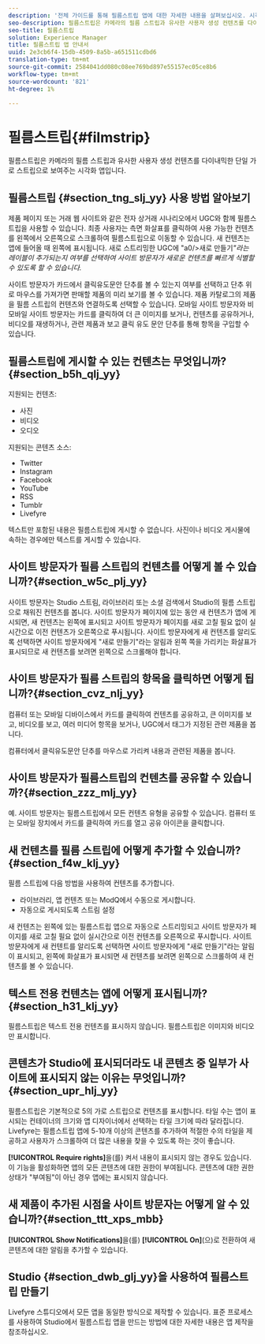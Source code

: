 ```yaml
---
description: '전체 가이드를 통해 필름스트립 앱에 대한 자세한 내용을 살펴보십시오. 시각화 앱은 복고풍 카메라 필름 스트립의 이미지를 보여줍니다. 팁기본을 참고하세요. '
seo-description: 필름스트립은 카메라의 필름 스트립과 유사한 사용자 생성 컨텐츠를 다이내믹한 단일 가로 스트립으로 보여주는 시각화 앱입니다.
seo-title: 필름스트립
solution: Experience Manager
title: 필름스트립 앱 안내서
uuid: 2e3cb6f4-15db-4509-8a5b-a651511cdbd6
translation-type: tm+mt
source-git-commit: 2584041dd080c08ee769bd897e55157ec05ce8b6
workflow-type: tm+mt
source-wordcount: '821'
ht-degree: 1%

---
```



# 필름스트립{#filmstrip}

필름스트립은 카메라의 필름 스트립과 유사한 사용자 생성 컨텐츠를 다이내믹한 단일 가로 스트립으로 보여주는 시각화 앱입니다.

## 필름스트립 {#section_tng_slj_yy} 사용 방법 알아보기

제품 페이지 또는 거래 웹 사이트와 같은 전자 상거래 시나리오에서 UGC와 함께 필름스트립을 사용할 수 있습니다. 최종 사용자는 측면 화살표를 클릭하여 사용 가능한 컨텐츠를 왼쪽에서 오른쪽으로 스크롤하여 필름스트립으로 이동할 수 있습니다. 새 컨텐츠는 앱에 들어올 때 왼쪽에 표시됩니다. 새로 스트리밍한 UGC에 &quot;a0/>새로 만들기&#x200B;*&quot;라는 레이블이 추가되는지 여부를 선택하여 사이트 방문자가 새로운 컨텐츠를 빠르게 식별할 수 있도록 할 수 있습니다.*

사이트 방문자가 카드에서 클릭유도문안 단추를 볼 수 있는지 여부를 선택하고 단추 위로 마우스를 가져가면 판매할 제품의 미리 보기를 볼 수 있습니다. 제품 카탈로그의 제품을 필름 스트립의 컨텐츠와 연결하도록 선택할 수 있습니다. 모바일 사이트 방문자와 비모바일 사이트 방문자는 카드를 클릭하여 더 큰 이미지를 보거나, 컨텐츠를 공유하거나, 비디오를 재생하거나, 관련 제품과 보고 클릭 유도 문안 단추를 통해 항목을 구입할 수 있습니다.

## 필름스트립에 게시할 수 있는 컨텐츠는 무엇입니까?{#section_b5h_qlj_yy}

지원되는 컨텐츠:

* 사진
* 비디오
* 오디오

지원되는 콘텐츠 소스:

* Twitter
* Instagram
* Facebook
* YouTube
* RSS
* Tumblr
* Livefyre

텍스트만 포함된 내용은 필름스트립에 게시할 수 없습니다. 사진이나 비디오 게시물에 속하는 경우에만 텍스트를 게시할 수 있습니다.

## 사이트 방문자가 필름 스트립의 컨텐츠를 어떻게 볼 수 있습니까?{#section_w5c_plj_yy}

사이트 방문자는 Studio 스트림, 라이브러리 또는 소셜 검색에서 Studio의 필름 스트립으로 채워진 컨텐츠를 봅니다. 사이트 방문자가 페이지에 있는 동안 새 컨텐츠가 앱에 게시되면, 새 컨텐츠는 왼쪽에 표시되고 사이트 방문자가 페이지를 새로 고칠 필요 없이 실시간으로 이전 컨텐츠가 오른쪽으로 푸시됩니다. 사이트 방문자에게 새 컨텐츠를 알리도록 선택하면 사이트 방문자에게 &quot;새로 만들기&quot;라는 알림과 왼쪽 쪽을 가리키는 화살표가 표시되므로 새 컨텐츠를 보려면 왼쪽으로 스크롤해야 합니다.

## 사이트 방문자가 필름 스트립의 항목을 클릭하면 어떻게 됩니까?{#section_cvz_nlj_yy}

컴퓨터 또는 모바일 디바이스에서 카드를 클릭하여 컨텐츠를 공유하고, 큰 이미지를 보고, 비디오를 보고, 여러 미디어 항목을 보거나, UGC에서 태그가 지정된 관련 제품을 봅니다.

컴퓨터에서 클릭유도문안 단추를 마우스로 가리켜 내용과 관련된 제품을 봅니다.

## 사이트 방문자가 필름스트립의 컨텐츠를 공유할 수 있습니까?{#section_zzz_mlj_yy}

예. 사이트 방문자는 필름스트립에서 모든 컨텐츠 유형을 공유할 수 있습니다. 컴퓨터 또는 모바일 장치에서 카드를 클릭하여 카드를 열고 공유 아이콘을 클릭합니다.

## 새 컨텐츠를 필름 스트립에 어떻게 추가할 수 있습니까?{#section_f4w_klj_yy}

필름 스트립에 다음 방법을 사용하여 컨텐츠를 추가합니다.

* 라이브러리, 앱 컨텐츠 또는 ModQ에서 수동으로 게시합니다.
* 자동으로 게시되도록 스트림 설정

새 컨텐츠는 왼쪽에 있는 필름스트립 앱으로 자동으로 스트리밍되고 사이트 방문자가 페이지를 새로 고칠 필요 없이 실시간으로 이전 컨텐츠를 오른쪽으로 푸시합니다. 사이트 방문자에게 새 컨텐트를 알리도록 선택하면 사이트 방문자에게 &quot;새로 만들기&quot;라는 알림이 표시되고, 왼쪽에 화살표가 표시되면 새 컨텐츠를 보려면 왼쪽으로 스크롤하여 새 컨텐츠를 볼 수 있습니다.

## 텍스트 전용 컨텐츠는 앱에 어떻게 표시됩니까?{#section_h31_klj_yy}

필름스트립은 텍스트 전용 컨텐츠를 표시하지 않습니다. 필름스트립은 이미지와 비디오만 표시합니다.

## 콘텐츠가 Studio에 표시되더라도 내 콘텐츠 중 일부가 사이트에 표시되지 않는 이유는 무엇입니까?{#section_upr_hlj_yy}

필름스트립은 기본적으로 5의 가로 스트립으로 컨텐츠를 표시합니다. 타일 수는 앱이 표시되는 컨테이너의 크기와 앱 디자이너에서 선택하는 타일 크기에 따라 달라집니다. Livefyre는 필름스트립 앱에 5-10개 이상의 콘텐츠를 추가하여 적절한 수의 타일을 제공하고 사용자가 스크롤하여 더 많은 내용을 찾을 수 있도록 하는 것이 좋습니다.

**[!UICONTROL Require rights]**&#x200B;을(를) 켜서 내용이 표시되지 않는 경우도 있습니다. 이 기능을 활성화하면 앱의 모든 콘텐츠에 대한 권한이 부여됩니다. 콘텐츠에 대한 권한 상태가 &quot;부여됨&quot;이 아닌 경우 앱에는 표시되지 않습니다.

## 새 제품이 추가된 시점을 사이트 방문자는 어떻게 알 수 있습니까?{#section_ttt_xps_mbb}

**[!UICONTROL Show Notifications]**&#x200B;을(를) **[!UICONTROL On]**(으)로 전환하여 새 콘텐츠에 대한 알림을 추가할 수 있습니다.

## Studio {#section_dwb_glj_yy}을 사용하여 필름스트립 만들기

Livefyre 스튜디오에서 모든 앱을 동일한 방식으로 제작할 수 있습니다. 표준 프로세스를 사용하여 Studio에서 필름스트립 앱을 만드는 방법에 대한 자세한 내용은 앱 제작을 참조하십시오.
